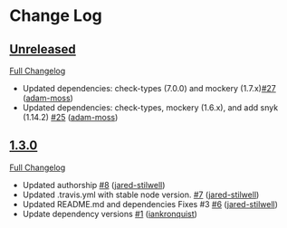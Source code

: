 # Change Log

## [Unreleased](https://github.com/jared-stilwell/escomplex/tree/master)

[Full Changelog](https://github.com/jared-stilwell/escomplex/compare/1.3.0...master)

- Updated dependencies: check-types (7.0.0) and mockery (1.7.x)[\#27](https://github.com/jared-stilwell/escomplex/pull/27)
([adam-moss](https://github.com/adam-moss))
- Updated dependencies: check-types, mockery (1.6.x), and add snyk (1.14.2) [\#25](https://github.com/jared-stilwell/escomplex/pull/25)
([adam-moss](https://github.com/adam-moss))

## [1.3.0](https://github.com/jared-stilwell/escomplex/tree/1.3.0)

[Full Changelog](https://github.com/jared-stilwell/escomplex/compare/0.2.5...1.3.0)

- Updated authorship [\#8](https://github.com/jared-stilwell/escomplex/pull/8) ([jared-stilwell](https://github.com/jared-stilwell))
- Updated .travis.yml with stable node version. [\#7](https://github.com/jared-stilwell/escomplex/pull/7) ([jared-stilwell](https://github.com/jared-stilwell))
- Updated README.md and dependencies Fixes \#3 [\#6](https://github.com/jared-stilwell/escomplex/pull/6) ([jared-stilwell](https://github.com/jared-stilwell))
- Update dependency versions [\#1](https://github.com/jared-stilwell/escomplex/pull/1) ([iankronquist](https://github.com/iankronquist))
